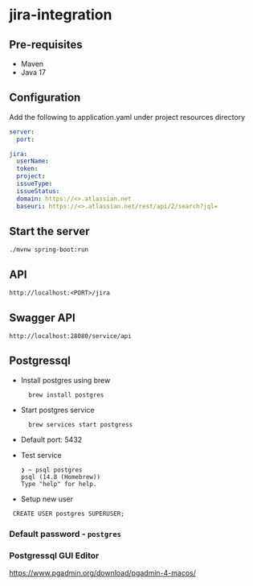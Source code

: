 # jira-integration

## Pre-requisites
* Maven
* Java 17


## Configuration

Add the following to application.yaml under project resources directory
```yaml
server:
  port: 

jira:
  userName: 
  token: 
  project: 
  issueType: 
  issueStatus: 
  domain: https://<>.atlassian.net
  baseuri: https://<>.atlassian.net/rest/api/2/search?jql=
```

## Start the server
```
./mvnw spring-boot:run
```

## API 
```api
http://localhost:<PORT>/jira
```

## Swagger API
```api
http://localhost:28080/service/api
```

## Postgressql
* Install postgres using brew
  ```shell
    brew install postgres
  ```
  
* Start postgres service
    ```shell
      brew services start postgress
    ```
* Default port: 5432
* Test service
    ```shell
    ❯ ~ psql postgres
    psql (14.8 (Homebrew))
    Type "help" for help.
    ```
* Setup new user
 ``` 
  CREATE USER postgres SUPERUSER;
  ```
### Default password - `postgres`
### Postgressql GUI Editor
https://www.pgadmin.org/download/pgadmin-4-macos/
